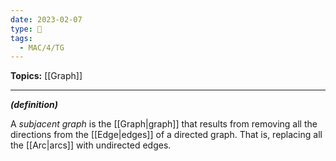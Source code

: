 ```yaml
---
date: 2023-02-07
type: 🧠
tags:
  - MAC/4/TG
---
```


**Topics:** [[Graph]]

---

_**(definition)**_

A _subjacent graph_ is the [[Graph|graph]] that results from removing all the directions from the [[Edge|edges]] of a directed graph. That is, replacing all the [[Arc|arcs]] with undirected edges.
